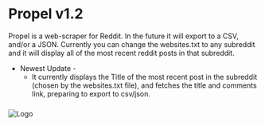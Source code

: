 
# Propel v1.2

Propel is a web-scraper for Reddit. In the future it will export to a CSV, and/or a JSON. Currently you can change the websites.txt to any subreddit and it will display all of the most recent reddit posts in that subreddit.


- Newest Update -
  - It currently displays the Title of the most recent post in the subreddit (chosen by the websites.txt file), and fetches the title and comments link, preparing to export to csv/json.

###


![Logo](https://wiki.kerbalspaceprogram.com/images/thumb/1/1f/Big1.png/239px-Big1.png)

